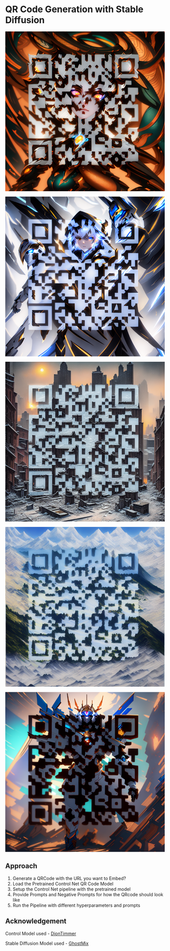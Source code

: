 # QR Code Generation with Stable Diffusion

![MechanicalGirl](/Output/Mechanical%20girl_2.png)

![Cyborg](/Output/cyborg.png)

![Maps](/Output/maps.png)

![Mountain](/Output/mountains.png)

![Robot](/Output/Robot.png)

## Approach

1. Generate a QRCode with the URL you want to Embed?
2. Load the Pretrained Control Net QR Code Model
3. Setup the Control Net pipeline with the pretrained model
4. Provide Prompts and Negative Prompts for how the QRcode should look like
5. Run the Pipeline with different hyperparameters and prompts

## Acknowledgement

Control Model used - [DionTimmer](https://huggingface.co/DionTimmer/controlnet_qrcode-control_v1p_sd15)

Stable Diffusion Model used - [GhostMix](https://huggingface.co/digiplay/GhostMixV1.2VAE)
